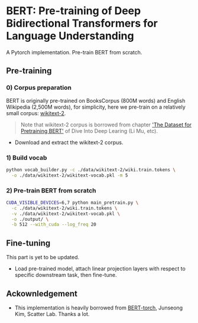 # BERT: Pre-training of Deep Bidirectional Transformers for Language Understanding
A Pytorch implementation. Pre-train BERT from scratch.

## Pre-training
### 0) Corpus preparation
BERT is originally pre-trained on BooksCorpus (800M words) and English Wikipedia (2,500M words), for simplicity,
here we pre-train on a relatively small corpus: 
[wikitext-2](https://s3.amazonaws.com/research.metamind.io/wikitext/wikitext-2-v1.zip').
> Note that wikitext-2 corpus is borrowed from chapter 
['The Dataset for Pretraining BERT'](https://d2l.ai/chapter_natural-language-processing-pretraining/bert-dataset.html)
of Dive Into Deep Learing (Li Mu, etc).
- Download and extract the wikitext-2 corpus.

### 1) Build vocab
```bash
python vocab_builder.py -c ./data/wikitext-2/wiki.train.tokens \
  -o ./data/wikitext-2/wikitext-vocab.pkl -m 5
```

### 2) Pre-train BERT from scratch
```bash
CUDA_VISIBLE_DEVICES=6,7 python main_pretrain.py \
  -c ./data/wikitext-2/wiki.train.tokens \
  -v ./data/wikitext-2/wikitext-vocab.pkl \
  -o ./output/ \
  -b 512 --with_cuda --log_freq 20
```

## Fine-tuning
This part is yet to be updated.
- Load pre-trained model, attach linear projection layers with respect to specific downstream task, then fine-tune.

## Ackownledgement
* This implementation is heavily borrowed from [BERT-torch](https://github.com/codertimo/BERT-pytorch), Junseong Kim, Scatter Lab.
  Thanks a lot.
